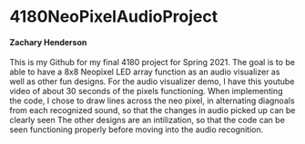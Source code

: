 # 4180NeoPixelAudioProject
#### Zachary Henderson
This is my Github for my final 4180 project for Spring 2021. The goal is to be able to have a 8x8 Neopixel LED array function as an audio visualizer as well as other fun designs.
For the audio visualizer demo, I have this youtube video of about 30 seconds of the pixels functioning.
When implementing the code, I chose to draw lines across the neo pixel, in alternating diagnoals from each recognized sound, so that the changes in audio picked up can be clearly seen
The other designs are an intilization, so that the code can be seen functioning properly before moving into the audio recognition.
